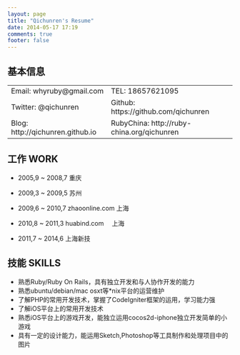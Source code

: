 ```yaml
---
layout: page
title: "Qichunren's Resume"
date: 2014-05-17 17:19
comments: true
footer: false
---
```


## 基本信息

<table>
  <tr>
    <td>Email: whyruby@gmail.com</td>
    <td>TEL: 18657621095</td>
  </tr>
  <tr>
    <td>Twitter: @qichunren</td>
    <td>Github: https://github.com/qichunren</td>
  </tr>
  <tr>
    <td>Blog: http://qichunren.github.io</td>
    <td>RubyChina: http://ruby-china.org/qichunren</td>
  </tr>
</table>

## 工作 WORK

* 2005,9 ~ 2008,7
  重庆

* 2009,3 ~ 2009,5
  苏州

* 2009,6 ~ 2010,7 zhaoonline.com
  上海
* 2010,8 ~ 2011,3 huabind.com
　上海
* 2011,7 ~ 2014,6 上海新技

## 技能 SKILLS

* 熟悉Ruby/Ruby On Rails，具有独立开发和与人协作开发的能力
* 熟悉ubuntu/debian/mac osxt等*nix平台的运营维护
* 了解PHP的常用开发技术，掌握了CodeIgniter框架的运用，学习能力强
* 了解iOS平台上的常用开发技术
* 熟悉iOS平台上的游戏开发，能独立运用cocos2d-iphone独立开发简单的小游戏
* 具有一定的设计能力，能运用Sketch,Photoshop等工具制作和处理项目中的图片


